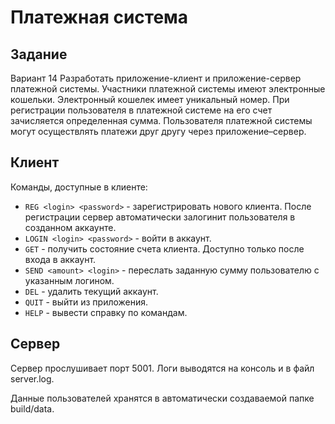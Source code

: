 # Платежная система
## Задание
Вариант 14
Разработать приложение-клиент и приложение-сервер платежной системы. 
Участники платежной системы имеют электронные кошельки. 
Электронный кошелек имеет уникальный номер. При регистрации
пользователя в платежной системе на его счет зачисляется определенная
сумма. Пользователя платежной системы могут осуществлять платежи
друг другу через приложение–сервер.

## Клиент
Команды, доступные в клиенте:
- ```REG <login> <password>``` - зарегистрировать нового клиента. После регистрации сервер автоматически залогинит
пользователя в созданном аккаунте.
- ```LOGIN <login> <password>``` - войти в аккаунт.
- ```GET``` - получить состояние счета клиента. Доступно только после входа в аккаунт.
- ```SEND <amount> <login>``` - переслать заданную сумму пользователю с указанным логином.
- ```DEL``` - удалить текущий аккаунт.
- ```QUIT``` - выйти из приложения. 
- ```HELP``` - вывести справку по командам.

## Сервер
Сервер прослушивает порт 5001. Логи выводятся на консоль и в файл server.log.

Данные пользователей хранятся в автоматически создаваемой папке build/data.

